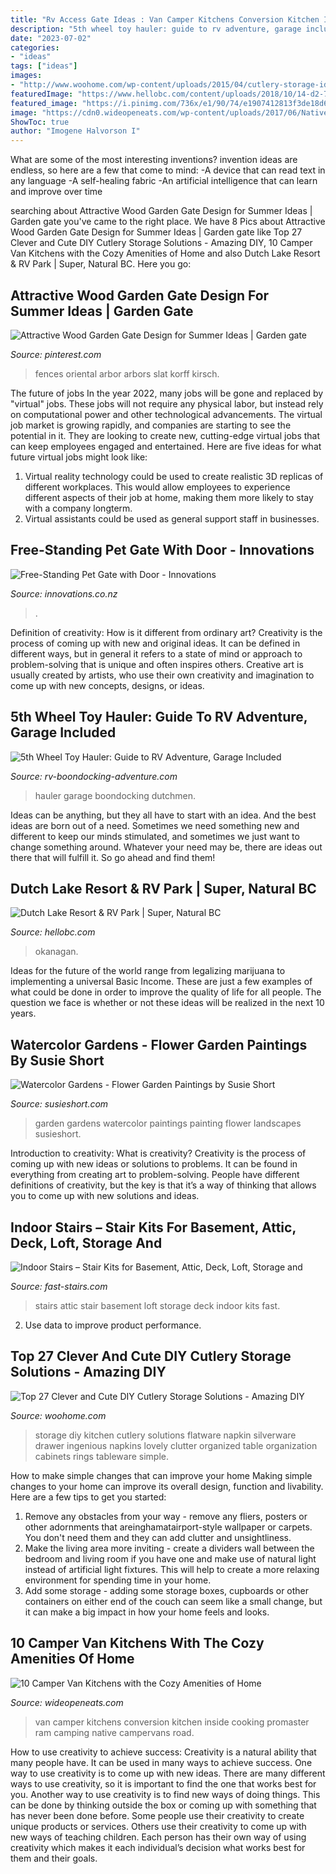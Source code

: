 ```yaml
---
title: "Rv Access Gate Ideas : Van Camper Kitchens Conversion Kitchen Inside Cooking Promaster Ram Camping Native Campervans Road"
description: "5th wheel toy hauler: guide to rv adventure, garage included"
date: "2023-07-02"
categories:
- "ideas"
tags: ["ideas"]
images:
- "http://www.woohome.com/wp-content/uploads/2015/04/cutlery-storage-ideas-woohome-24.jpg"
featuredImage: "https://www.hellobc.com/content/uploads/2018/10/14-d2-73-1d-aframe-cabin.jpg"
featured_image: "https://i.pinimg.com/736x/e1/90/74/e1907412813f3de18d6a0e4dcd23363a.jpg"
image: "https://cdn0.wideopeneats.com/wp-content/uploads/2017/06/Native-Campervans-Biggie-ProMaster-Van-006.jpg"
ShowToc: true
author: "Imogene Halvorson I"
---
```



What are some of the most interesting inventions?
invention ideas are endless, so here are a few that come to mind: 
-A device that can read text in any language 
-A self-healing fabric 
-An artificial intelligence that can learn and improve over time

	

		
searching about Attractive Wood Garden Gate Design for Summer Ideas | Garden gate you've came to the right place. We have 8 Pics about Attractive Wood Garden Gate Design for Summer Ideas | Garden gate like Top 27 Clever and Cute DIY Cutlery Storage Solutions - Amazing DIY, 10 Camper Van Kitchens with the Cozy Amenities of Home and also Dutch Lake Resort &amp; RV Park | Super, Natural BC. Here you go:
		
    
## Attractive Wood Garden Gate Design For Summer Ideas | Garden Gate

<img loading=lazy src="https://i.pinimg.com/736x/e1/90/74/e1907412813f3de18d6a0e4dcd23363a.jpg" onerror="this.onerror=null;this.src='https://tse1.mm.bing.net/th?id=OIP.JGcBU5BwHQauDtsFs3NSBgAAAA&amp;pid=15.1';" alt="Attractive Wood Garden Gate Design for Summer Ideas | Garden gate">

_Source: pinterest.com_

>fences oriental arbor arbors slat korff kirsch. 

	

The future of jobs
In the year 2022, many jobs will be gone and replaced by "virtual" jobs. These jobs will not require any physical labor, but instead rely on computational power and other technological advancements. The virtual job market is growing rapidly, and companies are starting to see the potential in it. They are looking to create new, cutting-edge virtual jobs that can keep employees engaged and entertained. Here are five ideas for what future virtual jobs might look like: 
1. Virtual reality technology could be used to create realistic 3D replicas of different workplaces. This would allow employees to experience different aspects of their job at home, making them more likely to stay with a company longterm. 
2. Virtual assistants could be used as general support staff in businesses.

    
## Free-Standing Pet Gate With Door - Innovations

<img loading=lazy src="http://www.innovations.co.nz/images/product/square/gallery/HD1147.jpg" onerror="this.onerror=null;this.src='https://tse1.mm.bing.net/th?id=OIP.hNDhjlztqGXShqMVE58YCwHaHa&amp;pid=15.1';" alt="Free-Standing Pet Gate with Door - Innovations">

_Source: innovations.co.nz_

>. 

	

Definition of creativity: How is it different from ordinary art?
Creativity is the process of coming up with new and original ideas. It can be defined in different ways, but in general it refers to a state of mind or approach to problem-solving that is unique and often inspires others. Creative art is usually created by artists, who use their own creativity and imagination to come up with new concepts, designs, or ideas.

    
## 5th Wheel Toy Hauler: Guide To RV Adventure, Garage Included

<img loading=lazy src="https://www.rv-boondocking-adventure.com/image-files/5th-wheel-toy-hauler-rv.jpg" onerror="this.onerror=null;this.src='https://tse3.mm.bing.net/th?id=OIP.TTHH9mC0uPdNkcxYpOaUOQHaHY&amp;pid=15.1';" alt="5th Wheel Toy Hauler: Guide to RV Adventure, Garage Included">

_Source: rv-boondocking-adventure.com_

>hauler garage boondocking dutchmen. 

	

Ideas can be anything, but they all have to start with an idea. And the best ideas are born out of a need. Sometimes we need something new and different to keep our minds stimulated, and sometimes we just want to change something around. Whatever your need may be, there are ideas out there that will fulfill it. So go ahead and find them!

    
## Dutch Lake Resort &amp; RV Park | Super, Natural BC

<img loading=lazy src="https://www.hellobc.com/content/uploads/2018/10/14-d2-73-1d-aframe-cabin.jpg" onerror="this.onerror=null;this.src='https://tse1.mm.bing.net/th?id=OIP.ApnLe5yTI0_-MsYggJdoDQHaE8&amp;pid=15.1';" alt="Dutch Lake Resort &amp; RV Park | Super, Natural BC">

_Source: hellobc.com_

>okanagan. 

	

Ideas for the future of the world range from legalizing marijuana to implementing a universal Basic Income. These are just a few examples of what could be done in order to improve the quality of life for all people. The question we face is whether or not these ideas will be realized in the next 10 years.

    
## Watercolor Gardens - Flower Garden Paintings By Susie Short

<img loading=lazy src="http://www.susieshort.com/grace-show-file/wmbirdbathgarden.jpg" onerror="this.onerror=null;this.src='https://tse3.mm.bing.net/th?id=OIP.s8wso9_huTRZky5A8L8Z3wHaJ4&amp;pid=15.1';" alt="Watercolor Gardens - Flower Garden Paintings by Susie Short">

_Source: susieshort.com_

>garden gardens watercolor paintings painting flower landscapes susieshort. 

	

Introduction to creativity: What is creativity?
Creativity is the process of coming up with new ideas or solutions to problems. It can be found in everything from creating art to problem-solving. People have different definitions of creativity, but the key is that it’s a way of thinking that allows you to come up with new solutions and ideas.

    
## Indoor Stairs – Stair Kits For Basement, Attic, Deck, Loft, Storage And

<img loading=lazy src="https://www.fast-stairs.com/blog/wp-content/uploads/2016/02/bobby-aaron.jpg" onerror="this.onerror=null;this.src='https://tse3.mm.bing.net/th?id=OIP._j5zC2-tgResTFT6Xsxh2AHaHa&amp;pid=15.1';" alt="Indoor Stairs – Stair Kits for Basement, Attic, Deck, Loft, Storage and">

_Source: fast-stairs.com_

>stairs attic stair basement loft storage deck indoor kits fast. 

	

2. Use data to improve product performance.

    
## Top 27 Clever And Cute DIY Cutlery Storage Solutions - Amazing DIY

<img loading=lazy src="http://www.woohome.com/wp-content/uploads/2015/04/cutlery-storage-ideas-woohome-24.jpg" onerror="this.onerror=null;this.src='https://tse3.mm.bing.net/th?id=OIP.nThe81reIrpUxBSle9c6_wHaIa&amp;pid=15.1';" alt="Top 27 Clever and Cute DIY Cutlery Storage Solutions - Amazing DIY">

_Source: woohome.com_

>storage diy kitchen cutlery solutions flatware napkin silverware drawer ingenious napkins lovely clutter organized table organization cabinets rings tableware simple. 

	

How to make simple changes that can improve your home
Making simple changes to your home can improve its overall design, function and livability. Here are a few tips to get you started: 
1. Remove any obstacles from your way - remove any fliers, posters or other adornments that areinghamatairport-style wallpaper or carpets. You don't need them and they can add clutter and unsightliness. 
2. Make the living area more inviting - create a dividers wall between the bedroom and living room if you have one and make use of natural light instead of artificial light fixtures. This will help to create a more relaxing environment for spending time in your home. 
3. Add some storage - adding some storage boxes, cupboards or other containers on either end of the couch can seem like a small change, but it can make a big impact in how your home feels and looks.

    
## 10 Camper Van Kitchens With The Cozy Amenities Of Home

<img loading=lazy src="https://cdn0.wideopeneats.com/wp-content/uploads/2017/06/Native-Campervans-Biggie-ProMaster-Van-006.jpg" onerror="this.onerror=null;this.src='https://tse1.mm.bing.net/th?id=OIP.SJxoHW1ZVE-09zILwovOawHaLH&amp;pid=15.1';" alt="10 Camper Van Kitchens with the Cozy Amenities of Home">

_Source: wideopeneats.com_

>van camper kitchens conversion kitchen inside cooking promaster ram camping native campervans road. 

	

How to use creativity to achieve success:
Creativity is a natural ability that many people have. It can be used in many ways to achieve success. One way to use creativity is to come up with new ideas. There are many different ways to use creativity, so it is important to find the one that works best for you. Another way to use creativity is to find new ways of doing things. This can be done by thinking outside the box or coming up with something that has never been done before. Some people use their creativity to create unique products or services. Others use their creativity to come up with new ways of teaching children. Each person has their own way of using creativity which makes it each individual’s decision what works best for them and their goals.

